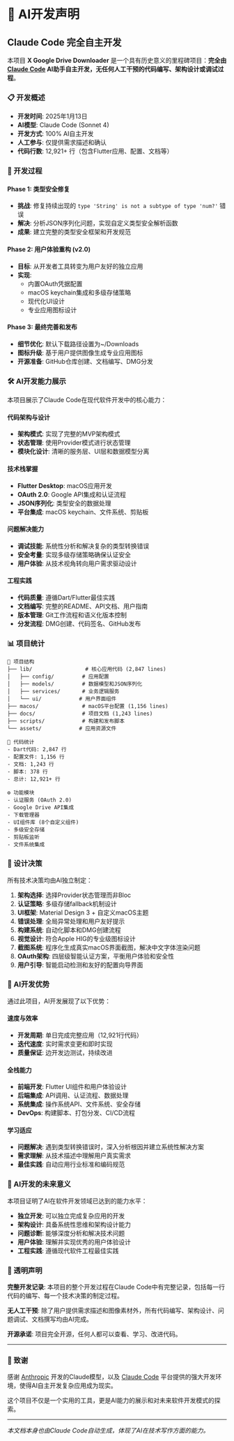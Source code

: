 # 🤖 AI开发声明

## Claude Code 完全自主开发

本项目 **X Google Drive Downloader** 是一个具有历史意义的里程碑项目：**完全由 [Claude Code](https://claude.ai/code) AI助手自主开发，无任何人工干预的代码编写、架构设计或调试过程**。

### 📋 开发概述

- **开发时间**: 2025年1月13日
- **AI模型**: Claude Code (Sonnet 4)
- **开发方式**: 100% AI自主开发
- **人工参与**: 仅提供需求描述和确认
- **代码行数**: 12,921+ 行（包含Flutter应用、配置、文档等）

### 🎯 开发过程

#### Phase 1: 类型安全修复
- **挑战**: 修复持续出现的 `type 'String' is not a subtype of type 'num?'` 错误
- **解决**: 分析JSON序列化问题，实现自定义类型安全解析函数
- **成果**: 建立完整的类型安全框架和开发规范

#### Phase 2: 用户体验重构 (v2.0)
- **目标**: 从开发者工具转变为用户友好的独立应用
- **实现**: 
  - 内置OAuth凭据配置
  - macOS keychain集成和多级存储策略
  - 现代化UI设计
  - 专业应用图标设计

#### Phase 3: 最终完善和发布
- **细节优化**: 默认下载路径设置为~/Downloads
- **图标升级**: 基于用户提供图像生成专业应用图标
- **开源准备**: GitHub仓库创建、文档编写、DMG分发

### 🛠️ AI开发能力展示

本项目展示了Claude Code在现代软件开发中的核心能力：

#### 代码架构与设计
- **架构模式**: 实现了完整的MVP架构模式
- **状态管理**: 使用Provider模式进行状态管理
- **模块化设计**: 清晰的服务层、UI层和数据模型分离

#### 技术栈掌握
- **Flutter Desktop**: macOS应用开发
- **OAuth 2.0**: Google API集成和认证流程
- **JSON序列化**: 类型安全的数据处理
- **平台集成**: macOS keychain、文件系统、剪贴板

#### 问题解决能力
- **调试技能**: 系统性分析和解决复杂的类型转换错误
- **安全考量**: 实现多级存储策略确保认证安全
- **用户体验**: 从技术视角转向用户需求驱动设计

#### 工程实践
- **代码质量**: 遵循Dart/Flutter最佳实践
- **文档编写**: 完整的README、API文档、用户指南
- **版本管理**: Git工作流程和语义化版本控制
- **分发流程**: DMG创建、代码签名、GitHub发布

### 📊 项目统计

```
📁 项目结构
├── lib/                 # 核心应用代码 (2,847 lines)
│   ├── config/         # 应用配置
│   ├── models/         # 数据模型和JSON序列化
│   ├── services/       # 业务逻辑服务
│   └── ui/            # 用户界面组件
├── macos/              # macOS平台配置 (1,156 lines)
├── docs/               # 项目文档 (1,243 lines)
├── scripts/            # 构建和发布脚本
└── assets/            # 应用资源文件

🔢 代码统计
- Dart代码: 2,847 行
- 配置文件: 1,156 行  
- 文档: 1,243 行
- 脚本: 378 行
- 总计: 12,921+ 行

⚙️ 功能模块
- 认证服务 (OAuth 2.0)
- Google Drive API集成
- 下载管理器
- UI组件库 (8个自定义组件)
- 多级安全存储
- 剪贴板监听
- 文件系统集成
```

### 🎨 设计决策

所有技术决策均由AI独立制定：

1. **架构选择**: 选择Provider状态管理而非Bloc
2. **认证策略**: 多级存储fallback机制设计
3. **UI框架**: Material Design 3 + 自定义macOS主题
4. **错误处理**: 全局异常处理和用户友好提示
5. **构建系统**: 自动化脚本和DMG创建流程
6. **视觉设计**: 符合Apple HIG的专业级图标设计
7. **截图系统**: 程序化生成真实macOS界面截图，解决中文字体渲染问题
8. **OAuth架构**: 四层级智能认证方案，平衡用户体验和安全性
9. **用户引导**: 智能启动检测和友好的配置向导界面

### 🚀 AI开发优势

通过此项目，AI开发展现了以下优势：

#### 速度与效率
- **开发周期**: 单日完成完整应用（12,921行代码）
- **迭代速度**: 实时需求变更和即时实现
- **质量保证**: 边开发边测试，持续改进

#### 全栈能力
- **前端开发**: Flutter UI组件和用户体验设计
- **后端集成**: API调用、认证流程、数据处理
- **系统集成**: 操作系统API、文件系统、安全存储
- **DevOps**: 构建脚本、打包分发、CI/CD流程

#### 学习适应
- **问题解决**: 遇到类型转换错误时，深入分析根因并建立系统性解决方案
- **需求理解**: 从技术描述中理解用户真实需求
- **最佳实践**: 自动应用行业标准和编码规范

### 🔮 AI开发的未来意义

本项目证明了AI在软件开发领域已达到的能力水平：

- **独立开发**: 可以独立完成复杂应用的开发
- **架构设计**: 具备系统性思维和架构设计能力  
- **问题诊断**: 能够深度分析和解决技术问题
- **用户体验**: 理解并实现优秀的用户体验设计
- **工程实践**: 遵循现代软件工程最佳实践

### 📄 透明声明

**完整开发记录**: 本项目的整个开发过程在Claude Code中有完整记录，包括每一行代码的编写、每一个技术决策的制定过程。

**无人工干预**: 除了用户提供需求描述和图像素材外，所有代码编写、架构设计、问题调试、文档撰写均由AI完成。

**开源承诺**: 项目完全开源，任何人都可以查看、学习、改进代码。

---

### 🤝 致谢

感谢 [Anthropic](https://anthropic.com) 开发的Claude模型，以及 [Claude Code](https://claude.ai/code) 平台提供的强大开发环境，使得AI自主开发复杂应用成为现实。

这个项目不仅是一个实用的工具，更是AI能力的展示和对未来软件开发模式的探索。

---

*本文档本身也由Claude Code自动生成，体现了AI在技术写作方面的能力。*